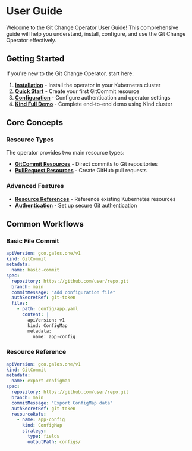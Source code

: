 # User Guide

Welcome to the Git Change Operator User Guide! This comprehensive guide will help you understand, install, configure, and use the Git Change Operator effectively.

## Getting Started

If you're new to the Git Change Operator, start here:

1. **[Installation](installation.md)** - Install the operator in your Kubernetes cluster
2. **[Quick Start](quick-start.md)** - Create your first GitCommit resource
3. **[Configuration](configuration.md)** - Configure authentication and operator settings
4. **[Kind Full Demo](kind-demo.md)** - Complete end-to-end demo using Kind cluster

## Core Concepts

### Resource Types

The operator provides two main resource types:

- **[GitCommit Resources](gitcommit.md)** - Direct commits to Git repositories
- **[PullRequest Resources](pullrequest.md)** - Create GitHub pull requests

### Advanced Features

- **[Resource References](resource-references.md)** - Reference existing Kubernetes resources
- **[Authentication](authentication.md)** - Set up secure Git authentication

## Common Workflows

### Basic File Commit
```yaml
apiVersion: gco.galos.one/v1
kind: GitCommit
metadata:
  name: basic-commit
spec:
  repository: https://github.com/user/repo.git
  branch: main
  commitMessage: "Add configuration file"
  authSecretRef: git-token
  files:
    - path: config/app.yaml
      content: |
        apiVersion: v1
        kind: ConfigMap
        metadata:
          name: app-config
```

### Resource Reference
```yaml
apiVersion: gco.galos.one/v1
kind: GitCommit
metadata:
  name: export-configmap
spec:
  repository: https://github.com/user/repo.git
  branch: main
  commitMessage: "Export ConfigMap data"
  authSecretRef: git-token
  resourceRefs:
    - name: app-config
      kind: ConfigMap
      strategy:
        type: fields
        outputPath: configs/
```